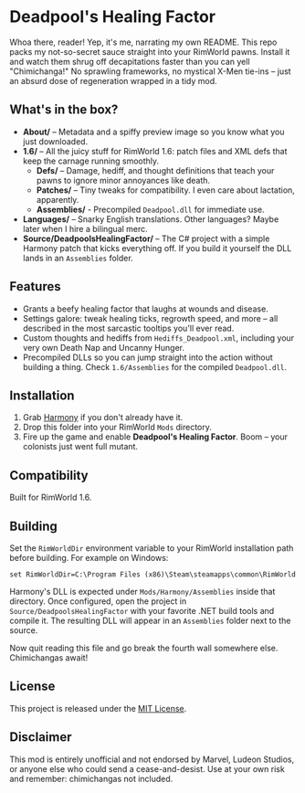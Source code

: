 # Deadpool's Healing Factor

Whoa there, reader! Yep, it's me, narrating my own README. This repo packs my not-so-secret sauce straight into your RimWorld pawns. Install it and watch them shrug off decapitations faster than you can yell "Chimichanga!" No sprawling frameworks, no mystical X-Men tie-ins – just an absurd dose of regeneration wrapped in a tidy mod.

## What's in the box?

- **About/** – Metadata and a spiffy preview image so you know what you just downloaded.
- **1.6/** – All the juicy stuff for RimWorld 1.6: patch files and XML defs that keep the carnage running smoothly.
  - **Defs/** – Damage, hediff, and thought definitions that teach your pawns to ignore minor annoyances like death.
  - **Patches/** – Tiny tweaks for compatibility. I even care about lactation, apparently.
  - **Assemblies/** - Precompiled `Deadpool.dll` for immediate use.
- **Languages/** – Snarky English translations. Other languages? Maybe later when I hire a bilingual merc.
- **Source/DeadpoolsHealingFactor/** – The C# project with a simple Harmony patch that kicks everything off. If you build it yourself the DLL lands in an `Assemblies` folder.

## Features

- Grants a beefy healing factor that laughs at wounds and disease.
- Settings galore: tweak healing ticks, regrowth speed, and more – all described in the most sarcastic tooltips you'll ever read.
- Custom thoughts and hediffs from `Hediffs_Deadpool.xml`, including your very own Death Nap and Uncanny Hunger.
- Precompiled DLLs so you can jump straight into the action without building a thing. Check `1.6/Assemblies` for the compiled `Deadpool.dll`.

## Installation

1. Grab [Harmony](https://github.com/pardeike/HarmonyRimWorld) if you don't already have it.
2. Drop this folder into your RimWorld `Mods` directory.
3. Fire up the game and enable **Deadpool's Healing Factor**. Boom – your colonists just went full mutant.

## Compatibility

Built for RimWorld 1.6.

## Building

Set the `RimWorldDir` environment variable to your RimWorld installation path before building. For example on Windows:

```
set RimWorldDir=C:\Program Files (x86)\Steam\steamapps\common\RimWorld
```

Harmony's DLL is expected under `Mods/Harmony/Assemblies` inside that directory. Once configured, open the project in `Source/DeadpoolsHealingFactor` with your favorite .NET build tools and compile it. The resulting DLL will appear in an `Assemblies` folder next to the source.

Now quit reading this file and go break the fourth wall somewhere else. Chimichangas await!

## License

This project is released under the [MIT License](LICENSE).

## Disclaimer

This mod is entirely unofficial and not endorsed by Marvel, Ludeon Studios, or anyone else who could send a cease-and-desist. Use at your own risk and remember: chimichangas not included.
